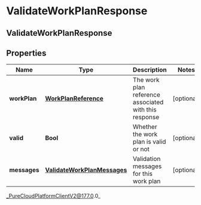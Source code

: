 # ValidateWorkPlanResponse

## ValidateWorkPlanResponse

## Properties

|Name | Type | Description | Notes|
|------------ | ------------- | ------------- | -------------|
| **workPlan** | [**WorkPlanReference**](WorkPlanReference) | The work plan reference associated with this response | [optional] |
| **valid** | **Bool** | Whether the work plan is valid or not | [optional] |
| **messages** | [**ValidateWorkPlanMessages**](ValidateWorkPlanMessages) | Validation messages for this work plan | [optional] |



_PureCloudPlatformClientV2@177.0.0_

